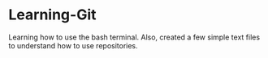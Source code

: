 # Learning-Git
Learning how to use the bash terminal. Also, created a few simple text files to understand how to use repositories.
